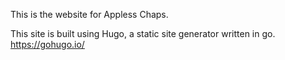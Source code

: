 This is the website for Appless Chaps.

This site is built using Hugo, a static site generator written in go.
https://gohugo.io/
